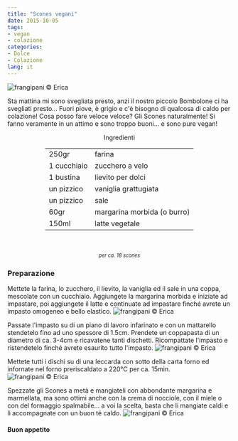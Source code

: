 ```yaml
---
title: "Scones vegani"
date: 2015-10-05
tags:
- vegan
- colazione
categories:
- Dolce
- Colazione
lang: it
---
```

![](../2015-10-04-scones/header.jpg "frangipani © Erica")

Sta mattina mi sono svegliata presto, anzi il nostro piccolo Bombolone ci ha svegliati presto... Fuori piove, è grigio e c'è bisogno di qualcosa di caldo per colazione! Cosa posso fare veloce veloce? Gli Scones naturalmente! Si fanno veramente in un attimo e sono troppo buoni... e sono pure vegan!


<div id="wrapper" style="text-align: center">
  <div id="yourdiv" style="display: inline-block;">
    <div class="ingredients">
      <div class="ingredients-title">Ingredienti</div>
      <table>
        <tbody>
          <tr>
            <td>250gr</td>
            <td>farina</td>
          </tr>
          <tr>
            <td>1 cucchiaio</td>
            <td>zucchero a velo</td>
          </tr>
          <tr>
            <td>1 bustina</td>
            <td>lievito per dolci</td>
          </tr>
          <tr>
            <td>un pizzico</td>
            <td>vaniglia grattugiata</td>
          </tr>
          <tr>
            <td>un pizzico</td>
            <td>sale</td>      
          </tr>
          <tr>
            <td>60gr</td>
            <td>margarina morbida (o burro)</td>
          </tr>
          <tr>
            <td>150ml</td>
            <td>latte vegetale</td>          
          </tr>
        </tbody>
      </table>
      <br></br>
      <i class="pull-right" style="font-size: 80%;">per ca. 18 scones</i>
    </div>
  </div>
</div>


<h3>
  <font color="grey">
    <i class="fa-solid fa-gears"></i>
  </font> Preparazione
</h3>

Mettete la farina, lo zucchero, il lievito, la vaniglia ed il sale in una coppa, mescolate con un cucchiaio. Aggiungete la margarina morbida e iniziate ad impastare, poi aggiungete il latte e continuate ad impastare finché avrete un impasto omogeneo e bello elastico.
![](../2015-10-04-scones/impasto.jpg "frangipani © Erica")

Passate l'impasto su di un piano di lavoro infarinato e con un mattarello stendetelo fino ad uno spessore di 1.5cm. Prendete un coppapasta di un diametro di ca. 3-4cm e ricavatene tanti dischetti. Ricompattate l'impasto e ristendetelo finché avrete esaurito tutto l'impasto.
![](../2015-10-04-scones/dischi.jpg "frangipani © Erica")

Mettete tutti i dischi su di una leccarda con sotto della carta forno ed infornate nel forno preriscaldato a 220°C per ca. 15min.
![](../2015-10-04-scones/sfornati.jpg "frangipani © Erica")

Spezzate gli Scones a metà e mangiateli con abbondante margarina e marmellata, ma sono ottimi anche con la crema di nocciole, con il miele o con del formaggio spalmabile... a voi la scelta, basta che li mangiate caldi e li accompagnate con un buon té caldo.
![](../2015-10-04-scones/risultato.jpg "frangipani © Erica")


<h4>Buon appetito
  <font color="red">
    <i class="fa-regular fa-face-smile"></i>
  </font>
</h4>